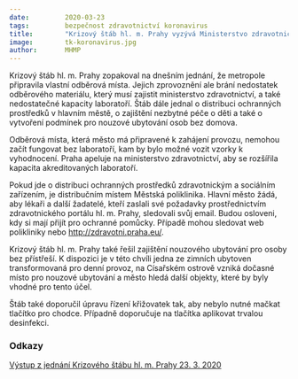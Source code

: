 ```yaml
---
date:         2020-03-23
tags:         bezpečnost zdravotnictví koronavirus
title:        "Krizový štáb hl. m. Prahy vyzývá Ministerstvo zdravotnictví ČR, aby umožnilo dlouhodobý provoz a rozšíření kapacit akreditovaných laboratoří "
image: 	      tk-koronavirus.jpg
author:       MHMP
---
```


Krizový štáb hl. m. Prahy zopakoval na dnešním jednání, že metropole připravila vlastní odběrová místa. Jejich zprovoznění ale brání nedostatek odběrového materiálu, který musí zajistit ministerstvo zdravotnictví, a také nedostatečné kapacity laboratoří. Štáb dále jednal o distribuci ochranných prostředků v hlavním městě, o zajištění nezbytné péče o děti a také o vytvoření podmínek pro nouzové ubytování osob bez domova.

Odběrová místa, která město má připravené k zahájení provozu, nemohou začít fungovat bez laboratoří, kam by bylo možné vozit vzorky k vyhodnocení. Praha apeluje na ministerstvo zdravotnictví, aby se rozšířila kapacita akreditovaných laboratoří.

Pokud jde o distribuci ochranných prostředků zdravotnickým a sociálním zařízením, je distribučním místem Městská poliklinika. Hlavní město žádá, aby lékaři a další žadatelé, kteří zaslali své požadavky prostřednictvím zdravotnického portálu hl. m. Prahy, sledovali svůj email. Budou osloveni, kdy si mají přijít pro ochranné pomůcky. Případě mohou sledovat web polikliniky nebo http://zdravotni.praha.eu/.

Krizový štáb hl. m. Prahy také řešil zajištění nouzového ubytování pro osoby bez přístřeší. K dispozici je v této chvíli jedna ze zimních ubytoven transformovaná pro denní provoz, na Císařském ostrově vzniká dočasné místo pro nouzové ubytování a město hledá další objekty, které by byly vhodné pro tento účel.

Štáb také doporučil úpravu řízení křižovatek tak, aby nebylo nutné mačkat tlačítko pro chodce. Případně doporučuje na tlačítka aplikovat trvalou desinfekci. 

### Odkazy
 
[Výstup z jednání Krizového štábu hl. m. Prahy 23. 3. 2020](https://a.pirati.cz/praha/pdf/ks-vystup4.pdf)
